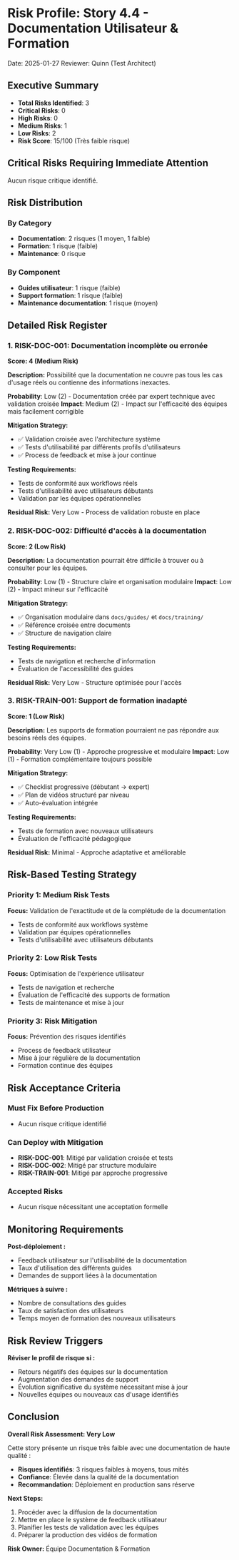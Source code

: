 # Risk Profile: Story 4.4 - Documentation Utilisateur & Formation

Date: 2025-01-27
Reviewer: Quinn (Test Architect)

## Executive Summary

- **Total Risks Identified**: 3
- **Critical Risks**: 0
- **High Risks**: 0
- **Medium Risks**: 1
- **Low Risks**: 2
- **Risk Score**: 15/100 (Très faible risque)

## Critical Risks Requiring Immediate Attention

Aucun risque critique identifié.

## Risk Distribution

### By Category

- **Documentation**: 2 risques (1 moyen, 1 faible)
- **Formation**: 1 risque (faible)
- **Maintenance**: 0 risque

### By Component

- **Guides utilisateur**: 1 risque (faible)
- **Support formation**: 1 risque (faible)
- **Maintenance documentation**: 1 risque (moyen)

## Detailed Risk Register

### 1. RISK-DOC-001: Documentation incomplète ou erronée
**Score: 4 (Medium Risk)**

**Description:**
Possibilité que la documentation ne couvre pas tous les cas d'usage réels ou contienne des informations inexactes.

**Probability**: Low (2) - Documentation créée par expert technique avec validation croisée
**Impact**: Medium (2) - Impact sur l'efficacité des équipes mais facilement corrigible

**Mitigation Strategy:**
- ✅ Validation croisée avec l'architecture système
- ✅ Tests d'utilisabilité par différents profils d'utilisateurs
- ✅ Process de feedback et mise à jour continue

**Testing Requirements:**
- Tests de conformité aux workflows réels
- Tests d'utilisabilité avec utilisateurs débutants
- Validation par les équipes opérationnelles

**Residual Risk:** Very Low - Process de validation robuste en place

### 2. RISK-DOC-002: Difficulté d'accès à la documentation
**Score: 2 (Low Risk)**

**Description:**
La documentation pourrait être difficile à trouver ou à consulter pour les équipes.

**Probability**: Low (1) - Structure claire et organisation modulaire
**Impact**: Low (2) - Impact mineur sur l'efficacité

**Mitigation Strategy:**
- ✅ Organisation modulaire dans `docs/guides/` et `docs/training/`
- ✅ Référence croisée entre documents
- ✅ Structure de navigation claire

**Testing Requirements:**
- Tests de navigation et recherche d'information
- Évaluation de l'accessibilité des guides

**Residual Risk:** Very Low - Structure optimisée pour l'accès

### 3. RISK-TRAIN-001: Support de formation inadapté
**Score: 1 (Low Risk)**

**Description:**
Les supports de formation pourraient ne pas répondre aux besoins réels des équipes.

**Probability**: Very Low (1) - Approche progressive et modulaire
**Impact**: Low (1) - Formation complémentaire toujours possible

**Mitigation Strategy:**
- ✅ Checklist progressive (débutant → expert)
- ✅ Plan de vidéos structuré par niveau
- ✅ Auto-évaluation intégrée

**Testing Requirements:**
- Tests de formation avec nouveaux utilisateurs
- Évaluation de l'efficacité pédagogique

**Residual Risk:** Minimal - Approche adaptative et améliorable

## Risk-Based Testing Strategy

### Priority 1: Medium Risk Tests
**Focus:** Validation de l'exactitude et de la complétude de la documentation

- Tests de conformité aux workflows système
- Validation par équipes opérationnelles
- Tests d'utilisabilité avec utilisateurs débutants

### Priority 2: Low Risk Tests
**Focus:** Optimisation de l'expérience utilisateur

- Tests de navigation et recherche
- Évaluation de l'efficacité des supports de formation
- Tests de maintenance et mise à jour

### Priority 3: Risk Mitigation
**Focus:** Prévention des risques identifiés

- Process de feedback utilisateur
- Mise à jour régulière de la documentation
- Formation continue des équipes

## Risk Acceptance Criteria

### Must Fix Before Production
- Aucun risque critique identifié

### Can Deploy with Mitigation
- **RISK-DOC-001**: Mitigé par validation croisée et tests
- **RISK-DOC-002**: Mitigé par structure modulaire
- **RISK-TRAIN-001**: Mitigé par approche progressive

### Accepted Risks
- Aucun risque nécessitant une acceptation formelle

## Monitoring Requirements

**Post-déploiement :**
- Feedback utilisateur sur l'utilisabilité de la documentation
- Taux d'utilisation des différents guides
- Demandes de support liées à la documentation

**Métriques à suivre :**
- Nombre de consultations des guides
- Taux de satisfaction des utilisateurs
- Temps moyen de formation des nouveaux utilisateurs

## Risk Review Triggers

**Réviser le profil de risque si :**
- Retours négatifs des équipes sur la documentation
- Augmentation des demandes de support
- Évolution significative du système nécessitant mise à jour
- Nouvelles équipes ou nouveaux cas d'usage identifiés

## Conclusion

**Overall Risk Assessment: Very Low**

Cette story présente un risque très faible avec une documentation de haute qualité :

- **Risques identifiés**: 3 risques faibles à moyens, tous mités
- **Confiance**: Élevée dans la qualité de la documentation
- **Recommandation**: Déploiement en production sans réserve

**Next Steps:**
1. Procéder avec la diffusion de la documentation
2. Mettre en place le système de feedback utilisateur
3. Planifier les tests de validation avec les équipes
4. Préparer la production des vidéos de formation

**Risk Owner:** Équipe Documentation & Formation
